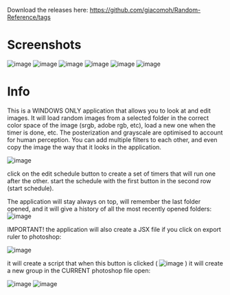 Download the releases here: https://github.com/giacomoh/Random-Reference/tags

# Screenshots
![image](https://github.com/user-attachments/assets/81bfb924-b734-4916-b774-5ed8064786bb)
![image](https://github.com/user-attachments/assets/ec34ab28-9170-4e69-bd74-c6da63b844ab)
![image](https://github.com/user-attachments/assets/35780ac0-ef2f-45b2-b3c8-85bdfbcb50ea)
![image](https://github.com/user-attachments/assets/20e4c935-b37f-4f44-bae6-d5a50d75576e)
![image](https://github.com/user-attachments/assets/e1ecefec-4468-4f09-810f-ed514a6229fd)
![image](https://github.com/user-attachments/assets/6ec6abb1-7cc4-4296-bb19-a6ef0bff0576)

# Info

This is a WINDOWS ONLY application that allows you to look at and edit images.
It will load random images from a selected folder in the correct color space of the image (srgb, adobe rgb, etc), load a new one when the timer is done, etc.
The posterization and grayscale are optimised to account for human perception.
You can add multiple filters to each other, and even copy the image the way that it looks in the application.

![image](https://github.com/user-attachments/assets/d9df18c5-a794-4050-89ff-5776bb0c23e2)

click on the edit schedule button to create a set of timers that will run one after the other.
start the schedule with the first button in the second row (start schedule).

The application will stay always on top, will remember the last folder opened, and it will give a history of all the most recently opened folders:
![image](https://github.com/user-attachments/assets/c03a22d7-33ac-401e-93c8-5faf6e3fcdac)


IMPORTANT!
the application will also create a JSX file if you click on export ruler to photoshop:

![image](https://github.com/user-attachments/assets/ba52194d-71ac-450b-b5e0-2609b50771b9)

it will create a script that when this button is clicked (
![image](https://github.com/user-attachments/assets/b85b7b42-332c-483b-980e-e20c3f92d0ee) ) it will create a new group in the CURRENT photoshop file open:

![image](https://github.com/user-attachments/assets/d7705df0-ce76-4638-8a55-c1d03e2369aa)
![image](https://github.com/user-attachments/assets/3fbf7077-ec28-4d45-9684-7aa792696267)
